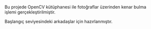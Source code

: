 Bu projede OpenCV kütüphanesi ile fotoğraflar üzerinden kenar bulma işlemi gerçekleştirilmiştir. 

Başlangıç seviyesindeki arkadaşlar için hazırlanmıştır. 